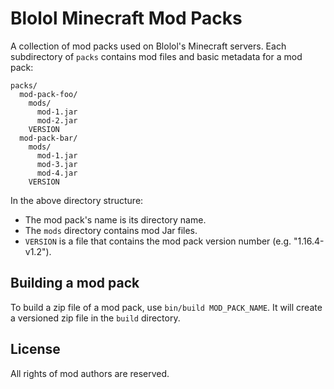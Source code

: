 # Blolol Minecraft Mod Packs

A collection of mod packs used on Blolol's Minecraft servers. Each subdirectory of `packs` contains mod files and basic metadata for a mod pack:

```
packs/
  mod-pack-foo/
    mods/
      mod-1.jar
      mod-2.jar
    VERSION
  mod-pack-bar/
    mods/
      mod-1.jar
      mod-3.jar
      mod-4.jar
    VERSION
```

In the above directory structure:

* The mod pack's name is its directory name.
* The `mods` directory contains mod Jar files.
* `VERSION` is a file that contains the mod pack version number (e.g. "1.16.4-v1.2").

## Building a mod pack

To build a zip file of a mod pack, use `bin/build MOD_PACK_NAME`. It will create a versioned zip file in the `build` directory.

## License

All rights of mod authors are reserved.
